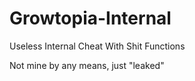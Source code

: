 # Growtopia-Internal
Useless Internal Cheat With Shit Functions

Not mine by any means, just "leaked"
